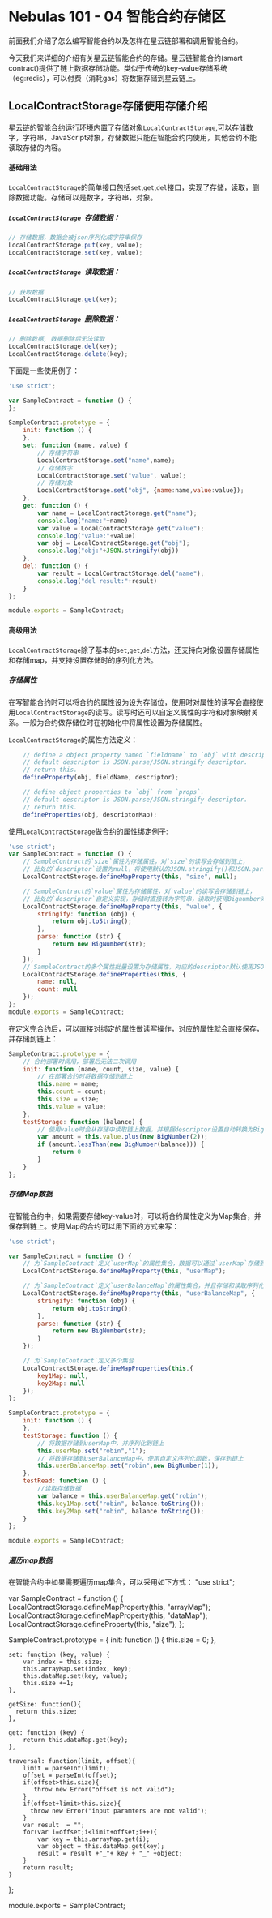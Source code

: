 # Nebulas 101 - 04 智能合约存储区

前面我们介绍了怎么编写智能合约以及怎样在星云链部署和调用智能合约。

今天我们来详细的介绍有关星云链智能合约的存储。星云链智能合约(smart contract)提供了链上数据存储功能。类似于传统的key-value存储系统（eg:redis），可以付费（消耗gas）将数据存储到星云链上。

## LocalContractStorage存储使用存储介绍
星云链的智能合约运行环境内置了存储对象`LocalContractStorage`,可以存储数字，字符串，JavaScript对象，存储数据只能在智能合约内使用，其他合约不能读取存储的内容。

#### 基础用法
`LocalContractStorage`的简单接口包括`set`,`get`,`del`接口，实现了存储，读取，删除数据功能。存储可以是数字，字符串，对象。

##### `LocalContractStorage `存储数据：

```js
// 存储数据，数据会被json序列化成字符串保存
LocalContractStorage.put(key, value);
LocalContractStorage.set(key, value);
```
##### `LocalContractStorage `读取数据：
```js
// 获取数据
LocalContractStorage.get(key);
```
##### `LocalContractStorage `删除数据：
```js
// 删除数据, 数据删除后无法读取
LocalContractStorage.del(key);
LocalContractStorage.delete(key);
```
下面是一些使用例子：

```js
'use strict';

var SampleContract = function () {
};

SampleContract.prototype = {
    init: function () {
    },
    set: function (name, value) {
        // 存储字符串
        LocalContractStorage.set("name",name);
        // 存储数字
        LocalContractStorage.set("value", value);
        // 存储对象
        LocalContractStorage.set("obj", {name:name,value:value});
    },
    get: function () {
        var name = LocalContractStorage.get("name");
        console.log("name:"+name)
        var value = LocalContractStorage.get("value");
        console.log("value:"+value)
        var obj = LocalContractStorage.get("obj");
        console.log("obj:"+JSON.stringify(obj))
    },
    del: function () {
        var result = LocalContractStorage.del("name");
        console.log("del result:"+result)
    }
};

module.exports = SampleContract;
```

#### 高级用法
`LocalContractStorage`除了基本的`set`,`get`,`del`方法，还支持向对象设置存储属性和存储map，并支持设置存储时的序列化方法。

##### 存储属性
在写智能合约时可以将合约的属性设为设为存储位，使用时对属性的读写会直接使用`LocalContractStorage`的读写。读写时还可以自定义属性的字符和对象映射关系。一般为合约做存储位时在初始化中将属性设置为存储属性。

`LocalContractStorage`的属性方法定义：

```js
    // define a object property named `fieldname` to `obj` with descriptor.
    // default descriptor is JSON.parse/JSON.stringify descriptor.
    // return this.
    defineProperty(obj, fieldName, descriptor);

    // define object properties to `obj` from `props`.
    // default descriptor is JSON.parse/JSON.stringify descriptor.
    // return this.
    defineProperties(obj, descriptorMap);
```

使用`LocalContractStorage`做合约的属性绑定例子:

```js
'use strict';
var SampleContract = function () {
    // SampleContract的`size`属性为存储属性，对`size`的读写会存储到链上，
    // 此处的`descriptor`设置为null，将使用默认的JSON.stringify()和JSON.parse()
    LocalContractStorage.defineMapProperty(this, "size", null);

    // SampleContract的`value`属性为存储属性，对`value`的读写会存储到链上，
    // 此处的`descriptor`自定义实现，存储时直接转为字符串，读取时获得Bignumber对象
    LocalContractStorage.defineMapProperty(this, "value", {
        stringify: function (obj) {
            return obj.toString();
        },
        parse: function (str) {
            return new BigNumber(str);
        }
    });
    // SampleContract的多个属性批量设置为存储属性，对应的descriptor默认使用JSON序列化
    LocalContractStorage.defineProperties(this, {
        name: null,
        count: null
    });
};
module.exports = SampleContract;
```
在定义完合约后，可以直接对绑定的属性做读写操作，对应的属性就会直接保存，并存储到链上：

```js
SampleContract.prototype = {
    // 合约部署时调用，部署后无法二次调用
    init: function (name, count, size, value) {
        // 在部署合约时将数据存储到链上
        this.name = name;
        this.count = count;
        this.size = size;
        this.value = value;
    },
    testStorage: function (balance) {
        // 使用value时会从存储中读取链上数据，并根据descriptor设置自动转换为Bignumber
        var amount = this.value.plus(new BigNumber(2));
        if (amount.lessThan(new BigNumber(balance))) {
            return 0
        }
    }
};
```

##### 存储Map数据

在智能合约中，如果需要存储key-value时，可以将合约属性定义为Map集合，并保存到链上。使用Map的合约可以用下面的方式来写：

```js
'use strict';

var SampleContract = function () {
    // 为`SampleContract`定义`userMap`的属性集合，数据可以通过`userMap`存储到链上
    LocalContractStorage.defineMapProperty(this, "userMap");

    // 为`SampleContract`定义`userBalanceMap`的属性集合，并且存储和读取序列化方法自定义
    LocalContractStorage.defineMapProperty(this, "userBalanceMap", {
        stringify: function (obj) {
            return obj.toString();
        },
        parse: function (str) {
            return new BigNumber(str);
        }
    });

    // 为`SampleContract`定义多个集合
    LocalContractStorage.defineMapProperties(this,{
        key1Map: null,
        key2Map: null
    });
};

SampleContract.prototype = {
    init: function () {
    },
    testStorage: function () {
        // 将数据存储到userMap中，并序列化到链上
        this.userMap.set("robin","1");
        // 将数据存储到userBalanceMap中，使用自定义序列化函数，保存到链上
        this.userBalanceMap.set("robin",new BigNumber(1));
    },
    testRead: function () {
        //读取存储数据
        var balance = this.userBalanceMap.get("robin");
        this.key1Map.set("robin", balance.toString());
        this.key2Map.set("robin", balance.toString());
    }
};

module.exports = SampleContract;
```
##### 遍历map数据
在智能合约中如果需要遍历map集合，可以采用如下方式：
"use strict";

var SampleContract = function () {
   LocalContractStorage.defineMapProperty(this, "arrayMap");
   LocalContractStorage.defineMapProperty(this, "dataMap");
   LocalContractStorage.defineProperty(this, "size");
};

SampleContract.prototype = {
    init: function () {
        this.size = 0;
    },
    
    set: function (key, value) {
        var index = this.size;
        this.arrayMap.set(index, key);
        this.dataMap.set(key, value);
        this.size +=1;
    },

    getSize: function(){
      return this.size;
    },
    
    get: function (key) {
        return this.dataMap.get(key);
    },
    
    traversal: function(limit, offset){
        limit = parseInt(limit);
        offset = parseInt(offset);
        if(offset>this.size){
           throw new Error("offset is not valid");
        }
        if(offset+limit>this.size){
          throw new Error("input paramters are not valid");
        }
        var result  = "";
        for(var i=offset;i<limit+offset;i++){
            var key = this.arrayMap.get(i);
            var object = this.dataMap.get(key);
            result = result +"_"+ key + "_" +object;
        }
        return result;
    }
    
};

module.exports = SampleContract;


